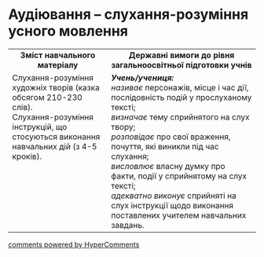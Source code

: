 <div id="hypercomments_widget" class="js-hypercomments-widget invisible"></div>

# Аудіювання – слухання-розуміння усного мовлення

<table>
  <tr>
    <td width="40%" align="center"><b>Зміст навчального матеріалу<b></td>
    <td width="60%" align="center"><b>Державні вимоги до рівня загальноосвітньої підготовки учнів</b></td>
  </tr>
  <tr>
    <td width="40%" style="vertical-align:top !important;">
Слухання-розуміння художніх творів (казка обсягом 210-230 слів).<br>
Слухання-розуміння інструкцій, що стосуються виконання навчальних дій (з 4-5 кроків). 
    </td>
    <td width="60%" style="vertical-align:top !important;">
<i><b>Учень/учениця:</b></i><br>
<i>називає</i> персонажів, місце і час дії, послідовність подій у прослуханому тексті;<br> 
<i>визначає</i> тему сприйнятого на слух твору;<br>
<i>розповідає</i> про свої враження, почуття, які виникли під час слухання; <br>
<i>висловлює</i> власну думку про факти, події у сприйнятому на слух тексті;<br>
<i>адекватно виконує</i> сприйняті на слух інструкції щодо виконання поставлених учителем навчальних завдань.
</td>
  </tr>
</table>

<div class="js-hypercomments-container">
<a href="http://hypercomments.com" class="hc-link" title="comments widget">comments powered by HyperComments</a>
</div>